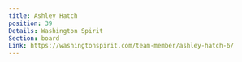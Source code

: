 ```yaml
---
title: Ashley Hatch
position: 39
Details: Washington Spirit
Section: board
Link: https://washingtonspirit.com/team-member/ashley-hatch-6/
---
```


